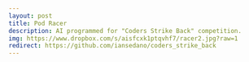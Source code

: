 ```yaml
---
layout: post
title: Pod Racer
description: AI programmed for "Coders Strike Back" competition.
img: https://www.dropbox.com/s/aisfcxk1ptqvhf7/racer2.jpg?raw=1
redirect: https://github.com/iansedano/coders_strike_back
---
```


